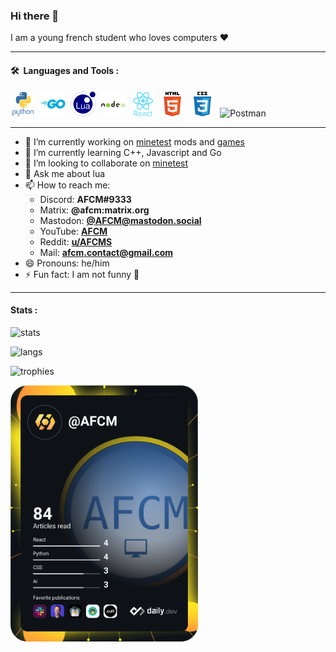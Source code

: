 ### Hi there 👋

I am a young french student who loves computers :heart:

---

#### 🛠 &nbsp;Languages and Tools :

<p>
<img src="https://github.com/devicons/devicon/blob/master/icons/python/python-original-wordmark.svg" title="Python" alt="Python" width="40" height="40"/>&nbsp;
<img src="https://github.com/devicons/devicon/blob/master/icons/go/go-original-wordmark.svg" title="Golang" alt="Golang" width="40" height="40"/>&nbsp;
<img src="https://github.com/devicons/devicon/blob/master/icons/lua/lua-original-wordmark.svg" title="Lua" alt="Lua" width="40" height="40"/>&nbsp;
<img src="https://github.com/devicons/devicon/blob/master/icons/nodejs/nodejs-original-wordmark.svg" title="NodeJS" alt="NodeJS" width="40" height="40"/>&nbsp;
<img src="https://github.com/devicons/devicon/blob/master/icons/react/react-original-wordmark.svg" title="React" alt="React" width="40" height="40"/>&nbsp;
<img src="https://github.com/devicons/devicon/blob/master/icons/html5/html5-original-wordmark.svg" title="HTML5" alt="HTML5" width="40" height="40"/>&nbsp;
<img src="https://github.com/devicons/devicon/blob/master/icons/css3/css3-original-wordmark.svg" title="CSS3" alt="CSS3" width="40" height="40"/>&nbsp;
<img src="https://www.vectorlogo.zone/logos/getpostman/getpostman-icon.svg" title="Postman" alt="Postman" width="40" height="40"/>&nbsp;
</p>

---


- 🔭 I’m currently working on [minetest](https://github.com/minetest/minetest) mods and [games](https://git.minetest.land/MineClone2/MineClone2)
- 🌱 I’m currently learning C++, Javascript and Go
- 👯 I’m looking to collaborate on [minetest](https://github.com/minetest/minetest)
- 💬 Ask me about lua
- 📫 How to reach me:
  - Discord: **AFCM#9333**
  - Matrix: **@afcm:matrix.org**
  - Mastodon: **[@AFCM@mastodon.social](https://mastodon.social/web/accounts/106993231703412486)**
  - YouTube: **[AFCM](https://www.youtube.com/channel/UCK0mMW2SlIb7X5pKi00ZcYw)**
  - Reddit: **[u/AFCMS](https://www.reddit.com/user/AFCMS)**
  - Mail: **afcm.contact@gmail.com**
- 😄 Pronouns: he/him
- ⚡ Fun fact: I am not funny 🤣

---

#### Stats :

![stats](https://github-readme-stats.vercel.app/api?username=AFCMS&show_icons=true&include_all_commits=true&cache_seconds=3200)

![langs](https://github-readme-stats.vercel.app/api/top-langs/?username=AFCMS&layout=compact&hide_title=false)

![trophies](https://github-profile-trophy.vercel.app/?username=AFCMS&row=2&column=4)

<a href="https://app.daily.dev/AFCM"><img src="https://github.com/AFCMS/AFCMS/blob/master/devcard.svg" width="300" alt="AFCMS' Dev Card"/></a>
